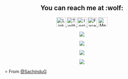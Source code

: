 
  
<h2 align="center">You can reach me at :wolf:</h2>

<p align="center">
  
  <a href="https://www.linkedin.com/in/sachindugimhana/">
    <img src="https://www.vectorlogo.zone/logos/linkedin/linkedin-icon.svg" alt="LinkedIn Profile" height="30" width="30">
  </a>

  <a href="https://twitter.com/Sachindu15">
    <img src="https://www.vectorlogo.zone/logos/stackoverflow/stackoverflow-icon.svg" alt="Twitter Profile" height="30" width="30">
  </a>

  <a href="https://www.instagram.com/g_.i._m/">
    <img src="https://www.vectorlogo.zone/logos/stackoverflow/stackoverflow-icon.svg" alt="Instagram Profile" height="30" width="30">
  </a>

  <a href="https://www.facebook.com/sachindu.gimhana99/">
    <img src="https://i1.wp.com/www.ccf.org.ph/wp-content/uploads/2020/06/fb-logo.png?fit=259%2C194&ssl=1" alt="Facebook Profile" height="30" width="30">
  </a>

  <a href="https://medium.com/@sachindugimhana">
    <img src="https://www.vectorlogo.zone/logos/medium/medium-tile.svg" alt="Medium Profile" height="30" width="30">
  </a>
  
 
</p>

<p align="center"><img src="http://github-profile-summary-cards.vercel.app/api/cards/profile-details?username=SachinduG&theme=gruvbox"/></p>
<p align="center"><img src="http://github-profile-summary-cards.vercel.app/api/cards/repos-per-language?username=SachinduG&theme=gruvbox"/></p>
<p align="center"><img src="http://github-profile-summary-cards.vercel.app/api/cards/most-commit-language?username=SachinduG&theme=gruvbox"/></p>
<p align="center"><img src="http://github-profile-summary-cards.vercel.app/api/cards/stats?username=SachinduG&theme=gruvbox"/></p>


⭐️ From [@SachinduG](https://github.com/SachinduG)
